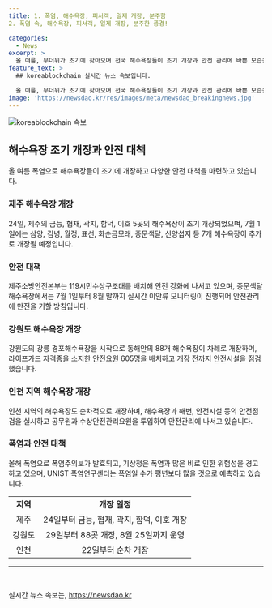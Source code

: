```yaml
---
title: 1. 폭염, 해수욕장, 피서객, 일제 개장, 분주함
2. 폭염 속, 해수욕장, 피서객, 일제 개장, 분주한 풍경!

categories:
  - News
excerpt: >
  올 여름, 무더위가 조기에 찾아오며 전국 해수욕장들이 조기 개장과 안전 관리에 바쁜 모습을 보이고 있습니다. 제주도는 24일 5곳의 해수욕장을 개장하고, 강릉 등 강원도의 88곳은 29일부터 개장하여 8월 25일까지 운영될 예정입니다. 폭염으로 인한 안전 문제에 대비하여 소방 및 해경 등과의 협력을 통해 안전을 강화하고 있습니다. 기상청은 올 여름 더위가 평년보다 많이 발생할 것으로 예상하고 있습니다. 폭염에 대비하여 해수욕장들은 수시로 현장 점검을 진행하고, 풍랑 경보 등이 발효되면 전면 통제할 계획입니다.
feature_text: >
  ## koreablockchain 실시간 뉴스 속보입니다.

  올 여름, 무더위가 조기에 찾아오며 전국 해수욕장들이 조기 개장과 안전 관리에 바쁜 모습을 보이고 있습니다. 제주도는 24일 5곳의 해수욕장을 개장하고, 강릉 등 강원도의 88곳은 29일부터 개장하여 8월 25일까지 운영될 예정입니다. 폭염으로 인한 안전 문제에 대비하여 소방 및 해경 등과의 협력을 통해 안전을 강화하고 있습니다. 기상청은 올 여름 더위가 평년보다 많이 발생할 것으로 예상하고 있습니다. 폭염에 대비하여 해수욕장들은 수시로 현장 점검을 진행하고, 풍랑 경보 등이 발효되면 전면 통제할 계획입니다.
image: 'https://newsdao.kr/res/images/meta/newsdao_breakingnews.jpg'
---
```


<p><img src="https://newsdao.kr/res/images/meta/newsdao_breakingnews.jpg" alt="koreablockchain 속보" /></p>

<h2 data-ke-size="size26">해수욕장 조기 개장과 안전 대책</h2>

<p data-ke-size="size16">올 여름 폭염으로 해수욕장들이 조기에 개장하고 다양한 안전 대책을 마련하고 있습니다.</p>

<h3><b>제주 해수욕장 개장</b></h3>

<p data-ke-size="size16">24일, 제주의 금능, 협재, 곽지, 함덕, 이호 5곳의 해수욕장이 조기 개장되었으며, 7월 1일에는 삼양, 김녕, 월정, 표선, 화순금모래, 중문색달, 신양섭지 등 7개 해수욕장이 추가로 개장될 예정입니다.</p>

<h3><b>안전 대책</b></h3>

<p data-ke-size="size16">제주소방안전본부는 119시민수상구조대를 배치해 안전 강화에 나서고 있으며, 중문색달해수욕장에서는 7월 1일부터 8월 말까지 실시간 이안류 모니터링이 진행되어 안전관리에 만전을 기할 방침입니다.</p>

<h3><b>강원도 해수욕장 개장</b></h3>

<p data-ke-size="size16">강원도의 강릉 경포해수욕장을 시작으로 동해안의 88개 해수욕장이 차례로 개장하며, 라이프가드 자격증을 소지한 안전요원 605명을 배치하고 개장 전까지 안전시설을 점검했습니다.</p>

<h3><b>인천 지역 해수욕장 개장</b></h3>

<p data-ke-size="size16">인천 지역의 해수욕장도 순차적으로 개장하며, 해수욕장과 해변, 안전시설 등의 안전점검을 실시하고 공무원과 수상안전관리요원을 투입하여 안전관리에 나서고 있습니다.</p>

<h3><b>폭염과 안전 대책</b></h3>

<p data-ke-size="size16">올해 폭염으로 폭염주의보가 발효되고, 기상청은 폭염과 많은 비로 인한 위험성을 경고하고 있으며, UNIST 폭염연구센터는 폭염일 수가 평년보다 많을 것으로 예측하고 있습니다.</p>

<table>
  <tbody>
    <tr>
      <td style="text-align: center; height: 17px;"><b>지역</b></td>
      <td style="text-align: center; height: 17px;"><b>개장 일정</b></td>
    </tr>
    <tr>
      <td style="text-align: center; height: 17px;">제주</td>
      <td style="text-align: center; height: 17px;">24일부터 금능, 협재, 곽지, 함덕, 이호 개장</td>
    </tr>
    <tr>
      <td style="text-align: center; height: 17px;">강원도</td>
      <td style="text-align: center; height: 17px;">29일부터 88곳 개장, 8월 25일까지 운영</td>
    </tr>
    <tr>
      <td style="text-align: center; height: 17px;">인천</td>
      <td style="text-align: center; height: 17px;">22일부터 순차 개장</td>
    </tr>
  </tbody>
</table>

<hr>

<p data-ke-size="size16">&nbsp;</p>
실시간 뉴스 속보는, <a href="https://newsdao.kr" rel="dofollow">https://newsdao.kr</a>


